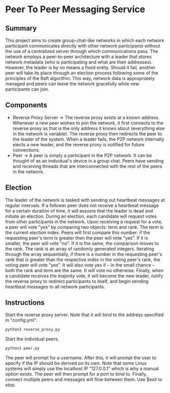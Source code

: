 # Peer To Peer Messaging Service

## Summary
This project aims to create group-chat-like networks in which each network participant communicates directly with other network participants without the use of a centralized server through which communications pass. The network employs a peer-to-peer architecture with a leader that stores network metadata (who is participating and what are their addresses). However, the leader is by no means a fixed entity. Should it fail, another peer will take its place through an election process following some of the principles of the Raft algorithm. This way, network data is appropriately managed and peers can leave the network gracefully while new participants can join.

## Components
 - Reverse Proxy Server -> The reverse proxy exists at a known address. Whenever a new peer wishes to join the network, it first connects to the reverse proxy as that is the only address it knows about (everything else in the network is variable). The reverse proxy then redirects the peer to the leader of the system. When a leader fails, the P2P network internally elects a new leader, and the reverse proxy is notified for future connections.
 - Peer -> A peer is simply a participant in the P2P network. It can be thought of as an individual's device in a group chat. Peers have sending and receiving threads that are interconnected with the rest of the peers in the network. 

## Election
The leader of the network is tasked with sending out heartbeat messages at regular intervals. If a follower peer does not receive a heartbeat message for a certain duration of time, it will assume that the leader is dead and initiate an election. During an election, each candidate will request votes from other participants in the network. Upon receiving a request for a vote, a peer will vote "yes" by comparing two objects: term and rank. The term is the current election index. Peers will first compare this number: if the requesting peer's term is greater then the peer will vote "yes". If it is smaller, the peer will vote "no". If it is the same, the comparison moves to the rank. The rank is an array of randomly generated integers. Iterating through the array sequentially, if there is a number in the requesting peer's rank that is greater than the respective index in the voting peer's rank, the voting peer will vote "yes". It will also vote yes if – in the small chance – both the rank and term are the same. It will vote no otherwise. Finally, when a candidate receives the majority vote, it will become the new leader, notify the reverse proxy to redirect participants to itself, and begin sending heartbeat messages to all network participants.

## Instructions

Start the reverse proxy server. Note that it will bind to the address specified in "config.yml".
```
python3 reverse_proxy.py
```
Start the individual peers.
```
python3 peer.py
```
The peer will prompt for a username. After this, it will prompt the user to specify if the IP should be derived on its own. Note that some Linux systems will simply use the localhost IP "127.0.0.1" which is why a manual option exists. The peer will then prompt for a port to bind to. Finally, connect multiple peers and messages will flow between them. Use $exit to stop.
